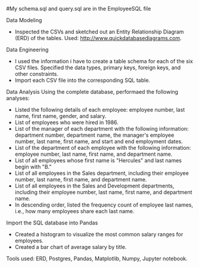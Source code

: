 #My schema.sql and query.sql are in the EmployeeSQL file

Data Modeling
- Inspected the CSVs and sketched out an Entity Relationship Diagram (ERD) of the tables. Used: http://www.quickdatabasediagrams.com.

Data Engineering
- I used the information i have to create a table schema for each of the six CSV files. Specified the data types, primary keys, foreign keys, and other constraints.
- Import each CSV file into the corresponding SQL table.

Data Analysis
Using the complete database, performaed the following analyses:
- Listed the following details of each employee: employee number, last name, first name, gender, and salary.
- List of employees who were hired in 1986.
- List of the manager of each department with the following information: department number, department name, the manager's employee number, last name, first name, and start and end employment dates.
- List of the department of each employee with the following information: employee number, last name, first name, and department name.
- List of all employees whose first name is "Hercules" and last names begin with "B."
- List of all employees in the Sales department, including their employee number, last name, first name, and department name.
- List of all employees in the Sales and Development departments, including their employee number, last name, first name, and department name.
- In descending order, listed the frequency count of employee last names, i.e., how many employees share each last name.

Import the SQL database into Pandas
- Created a histogram to visualize the most common salary ranges for employees.
- Created a bar chart of average salary by title.

Tools used: ERD, Postgres, Pandas, Matplotlib, Numpy, Jupyter notebook.
